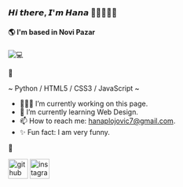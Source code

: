 ### 𝙃𝙞 𝙩𝙝𝙚𝙧𝙚, 𝙄'𝙢 𝙃𝙖𝙣𝙖 👋🏼👩🏻‍💻
####
#### 🌎 I'm based in Novi Pazar
###

![💻](https://i.pinimg.com/originals/8b/35/fe/8b35fef55fba1a201c9c7a11d3ec3d64.gif)



🤍

 ~ Python / HTML5 / CSS3 / JavaScript ~

- 👩🏻‍💻 I’m currently working on this page. 
- 🌱 I’m currently learning Web Design. 
- 📫 How to reach me:  [hanaplojovic7@gmail.com](mailto:hanaplojovic7@gmail.com).
- ✨ Fun fact: I am very funny.

🤍

[<img src="https://cdn-icons-png.flaticon.com/512/2111/2111432.png" alt='github' height='40'>](https://github.com/plojovichana)  [<img src='https://cdn-icons-png.flaticon.com/512/87/87390.png' alt='instagram' height='40'>](https://www.instagram.com/hanaplojovic/)  




